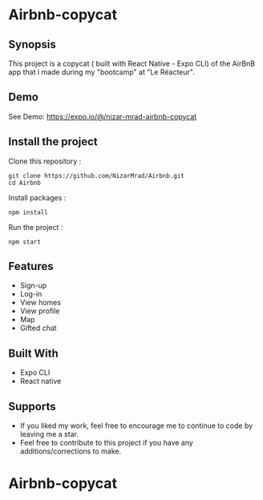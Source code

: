 # Airbnb-copycat

## Synopsis

This project is a copycat ( built with React Native - Expo CLI) of the AirBnB app that i made during my "bootcamp" at "Le Réacteur".

## Demo

See Demo: https://expo.io/@/nizar-mrad-airbnb-copycat

## Install the project 

Clone this repository : 

```
git clone https://github.com/NizarMrad/Airbnb.git
cd Airbnb
```

Install packages : 

```
npm install 
```

Run the project : 

```
npm start
```
## Features

- Sign-up <br>
- Log-in  <br>
- View homes  <br>
- View profile <br>
- Map <br>
- Gifted chat

## Built With

- Expo CLI
- React native

## Supports 

- If you liked my work, feel free to encourage me to continue to code by leaving me a star.
- Feel free to contribute to this project if you have any additions/corrections to make. 


# Airbnb-copycat



